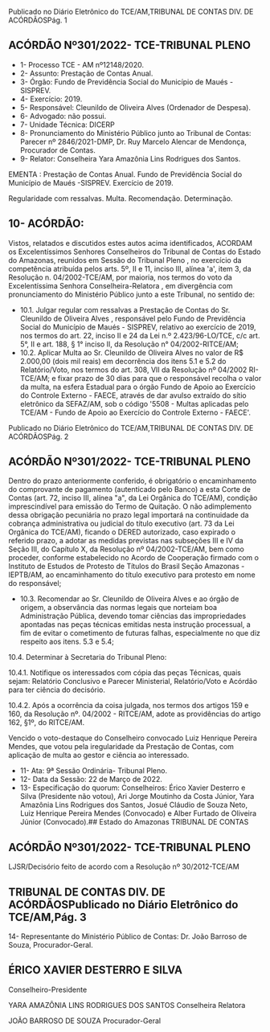 Publicado  no  Diário  Eletrônico do TCE/AM,TRIBUNAL DE CONTAS DIV. DE ACÓRDÃOSPág. 1

## ACÓRDÃO Nº301/2022- TCE-TRIBUNAL PLENO

- 1- Processo TCE - AM nº12148/2020.
- 2- Assunto: Prestação de Contas Anual.
- 3- Órgão: Fundo de Previdência Social do Município de Maués - SISPREV.
- 4- Exercício: 2019.
- 5- Responsável: Cleunildo de Oliveira Alves (Ordenador de Despesa).
- 6- Advogado: não possui.
- 7- Unidade Técnica: DICERP
- 8- Pronunciamento  do  Ministério  Público  junto  ao  Tribunal  de  Contas: Parecer  nº 2846/2021-DMP, Dr. Ruy Marcelo Alencar de Mendonça, Procurador de Contas.
- 9- Relator: Conselheira Yara Amazônia Lins Rodrigues dos Santos.

EMENTA :  Prestação  de  Contas  Anual.  Fundo  de Previdência Social do Município de Maués -SISPREV. Exercício de 2019.

Regularidade com ressalvas. Multa. Recomendação. Determinação.

## 10-  ACÓRDÃO:

Vistos, relatados e discutidos estes autos acima identificados, ACORDAM os Excelentíssimos Senhores Conselheiros do Tribunal de Contas do Estado do Amazonas, reunidos em Sessão do Tribunal Pleno , no exercício da competência atribuída pelos arts. 5º, II e 11, inciso III, alínea 'a', item 3, da Resolução n. 04/2002-TCE/AM, por maioria, nos  termos  do  voto  da  Excelentíssima  Senhora  Conselheira-Relatora ,  em  divergência com pronunciamento do Ministério Público junto a este Tribunal, no sentido de:

- 10.1. Julgar regular com ressalvas a Prestação de Contas do Sr. Cleunildo de  Oliveira  Alves , responsável  pelo Fundo  de  Previdência  Social  do Município  de  Maués  -  SISPREV, relativo  ao  exercício  de  2019,  nos termos do art. 22, inciso II e 24 da Lei n.º 2.423/96-LO/TCE, c/c art. 5°, II e art. 188, § 1° inciso II, da Resolução n° 04/2002-RITCE/AM;
- 10.2. Aplicar  Multa ao Sr. Cleunildo  de  Oliveira  Alves no  valor  de R$ 2.000,00 (dois mil reais) em decorrência dos itens 5.1 e 5.2 do Relatório/Voto, nos termos do art. 308, VII da Resolução nº 04/2002 RI-TCE/AM; e fixar prazo de 30 dias para que o responsável recolha o valor  da  multa,  na  esfera  Estadual  para  o  órgão  Fundo  de  Apoio  ao Exercício do Controle Externo - FAECE, através de dar avulso extraído do sítio eletrônico da SEFAZ/AM, sob o código '5508 - Multas aplicadas pelo TCE/AM - Fundo de Apoio ao Exercício do Controle Externo - FAECE'.

Publicado  no  Diário  Eletrônico do TCE/AM,TRIBUNAL DE CONTAS DIV. DE ACÓRDÃOSPág. 2

## ACÓRDÃO Nº301/2022- TCE-TRIBUNAL PLENO

Dentro do prazo anteriormente conferido, é obrigatório o encaminhamento do comprovante de pagamento (autenticado pelo Banco) a esta Corte de Contas  (art.  72,  inciso  III,  alínea  "a",  da  Lei  Orgânica  do  TCE/AM), condição  imprescindível  para  emissão  do  Termo  de  Quitação.  O  não adimplemento  dessa  obrigação  pecuniária  no  prazo  legal  importará  na continuidade da cobrança administrativa ou judicial do título executivo (art. 73  da  Lei  Orgânica  do  TCE/AM),  ficando  o  DERED  autorizado,  caso expirado o referido prazo, a adotar as medidas previstas nas subseções III  e  IV  da  Seção  III,  do  Capítulo  X,  da  Resolução  nº  04/2002-TCE/AM, bem  como  proceder,  conforme  estabelecido  no  Acordo  de  Cooperação firmado  com  o  Instituto  de  Estudos  de  Protesto  de  Títulos  do  Brasil  Seção  Amazonas  -  IEPTB/AM,  ao  encaminhamento  do  título  executivo para protesto em nome do responsável;

- 10.3. Recomendar ao Sr. Cleunildo  de  Oliveira  Alves e ao  órgão  de origem, a observância das normas legais que norteiam boa Administração Pública,  devendo  tomar  ciências  das  impropriedades  apontadas  nas peças  técnicas  emitidas  nesta  instrução  processual,  a  fim  de  evitar  o cometimento  de  futuras  falhas,  especialmente  no  que  diz  respeito  aos itens. 5.3 e 5.4;

10.4. Determinar à Secretaria do Tribunal Pleno:

10.4.1. Notifique os interessados com cópia das peças Técnicas, quais  sejam:  Relatório  Conclusivo  e  Parecer  Ministerial, Relatório/Voto e Acórdão para ter ciência do decisório.

10.4.2. Após  a  ocorrência  da  coisa  julgada,  nos  termos  dos artigos 159 e 160, da Resolução nº. 04/2002 - RITCE/AM, adote as providências do artigo 162, §1º, do RITCE/AM.

Vencido  o  voto-destaque  do  Conselheiro  convocado  Luiz  Henrique  Pereira Mendes, que votou pela iregularidade da Prestação de Contas, com aplicação de multa ao gestor e ciência ao interessado.

- 11-  Ata: 9ª Sessão Ordinária- Tribunal Pleno.
- 12-  Data da Sessão: 22 de Março de 2022.
- 13-  Especificação do quorum: Conselheiros: Érico Xavier Desterro e Silva (Presidente não votou), Ari Jorge Moutinho da Costa Júnior, Yara Amazônia Lins Rodrigues dos Santos, Josué Cláudio de Souza Neto, Luiz Henrique Pereira Mendes (Convocado) e Alber Furtado de Oliveira Júnior (Convocado).## Estado do Amazonas TRIBUNAL DE CONTAS

## ACÓRDÃO Nº301/2022- TCE-TRIBUNAL PLENO

LJSR/Decisório feito de acordo com a Resolução nº 30/2012-TCE/AM

## TRIBUNAL DE CONTAS DIV. DE ACÓRDÃOSPublicado  no  Diário  Eletrônico do TCE/AM,Pág. 3

14-  Representante  do  Ministério  Público  de  Contas: Dr.  João  Barroso  de  Souza, Procurador-Geral.

## ÉRICO XAVIER DESTERRO E SILVA

Conselheiro-Presidente

YARA AMAZÔNIA LINS RODRIGUES DOS SANTOS Conselheira Relatora

JOÃO BARROSO DE SOUZA Procurador-Geral